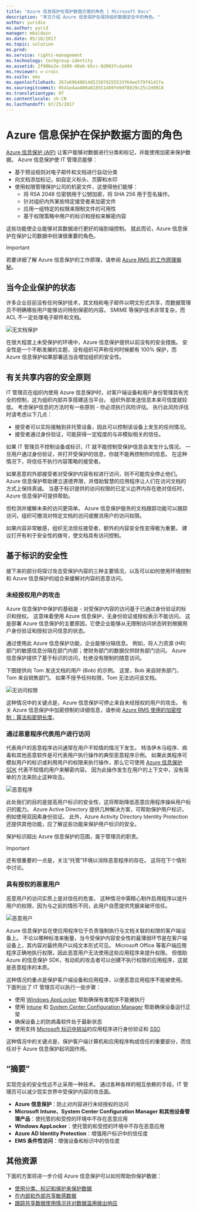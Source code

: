 ```yaml
---
title: "Azure 信息保护在保护数据方面的角色 | Microsoft Docs"
description: "本文介绍 Azure 信息保护在保持组织数据安全中的角色。"
author: yuridio
ms.author: yurid
manager: mbaldwin
ms.date: 05/18/2017
ms.topic: solution
ms.prod: 
ms.service: rights-management
ms.technology: techgroup-identity
ms.assetid: 2f906e2e-3d99-40e6-b5cc-8d903fcda444
ms.reviewer: v-craic
ms.suite: ems
ms.openlocfilehash: 267a69648014d53307d255533f64ee579f4141fa
ms.sourcegitcommit: 0541e4aa400a818551469fe9df8929c25c2dd918
ms.translationtype: HT
ms.contentlocale: zh-CN
ms.lasthandoff: 07/25/2017
---
```

# <a name="the-role-of-azure-information-protection-in-securing-data"></a>Azure 信息保护在保护数据方面的角色

[Azure 信息保护 (AIP)](/information-protection/understand-explore/what-is-information-protection) 让客户能够对数据进行分类和标记，并能使用加密来保护数据。 Azure 信息保护使 IT 管理员能够：

- 基于预设规则对电子邮件和文档进行自动分类
- 向文档添加标记，如自定义标头、页脚和水印
- 使用权限管理保护公司的机密文件，这使得他们能够：
    - 将 RSA 2048 位密钥用于公钥加密，将 SHA 256 用于签名操作。
    - 针对组织内外某些特定接受者来加密文件
    - 应用一组特定的权限来限制文件的可用性    
    - 基于权限策略中用户的标识和授权来解密内容

这些功能使企业能够对其数据进行更好的端到端控制。 就此而论，Azure 信息保护在保护公司数据中扮演很重要的角色。

> [!IMPORTANT]
> 若要详细了解 Azure 信息保护的工作原理，请参阅 [Azure RMS 的工作原理揭秘](/information-protection/understand-explore/how-does-it-work)。

## <a name="the-state-of-enterprise-protection-today"></a>当今企业保护的状态

许多企业目前没有任何保护技术，其文档和电子邮件以明文形式共享，而数据管理员不明确哪些用户能够访问特别保密的内容。 SMIME 等保护技术非常复杂，而 ACL 不一定处理电子邮件和文档。

![无文档保护](./media/azure-information-protection-securing-data/aip-securing-data-fig1.png)

在很大程度上未受保护的环境中，Azure 信息保护提供以前没有的安全措施。 安全性是一个不断发展的主题，没有组织可声称任何时候都有 100% 保护，而 Azure 信息保护如果部署适当会增加组织的安全性。

## <a name="security-principles-for-sharing-content"></a>有关共享内容的安全原则

IT 管理员在组织内使用 Azure 信息保护时，对客户端设备和用户身份管理具有完全的控制，这为组织内部共享搭建适当平台。 组织外部发送信息本来可信度就较低。 考虑保护信息的方法时有一些原则 - 你必须执行风险评估。 执行此风险评估时请考虑以下几点：

- 接受者可以实际接触到非托管设备，因此可以控制该设备上发生的任何情况。
- 接受者通过身份验证，可能获得一定程度的与非模拟相关的信任。

如果 IT 管理员不控制设备或标识，IT 就不能控制受保护信息会发生什么情况。 一旦用户通过身份验证，并打开受保护的信息，你就不能再控制你的信息。 在这种情况下，将信任不执行内容策略的接受者。

如果恶意的外部接受者对受保护内容有权进行访问，则不可能完全停止他们。 Azure 信息保护帮助建立道德界限，并借助智慧的应用程序让人们在访问文档的方式上保持真诚。 当基于标识提供的访问权限的已定义边界内存在绝对信任时，Azure 信息保护可提供帮助。

但检测并缓解未来的访问更简单。 Azure 信息保护服务的文档跟踪功能可以跟踪访问，组织可撤消对特定文档的访问或撤消用户的访问权限。

如果内容非常敏感，组织无法信任接受者，额外的内容安全性变得极为重要。 建议打开有利于安全性的拨号，使文档具有访问控制。

## <a name="identity-based-security"></a>基于标识的安全性

接下来的部分将探讨攻击受保护内容的三种主要情况，以及可以如何使用环境控制和 Azure 信息保护的组合来缓解对内容的恶意访问。

### <a name="attacks-by-unauthorized-users"></a>未经授权用户的攻击

Azure 信息保护中保护的基础是 - 对受保护内容的访问基于已通过身份验证的标识和授权。 这意味着使用 Azure 信息保护，无身份验证或授权表示不能访问。 这是部署 Azure 信息保护的主要原因，它使企业能够从无限制访问状态转到根据用户身份验证和授权访问信息的状态。

通过使用此 Azure 信息保护功能，企业能够分隔信息。 例如，将人力资源 (HR) 部门的敏感信息分隔在部门内部；使财务部门的数据仅供财务部门访问。 Azure 信息保护提供了基于标识的访问，杜绝没有限制的随意访问。

下图提供向 Tom 发送文档的用户 (Bob) 的示例。 这里，Bob 来自财务部门，Tom 来自销售部门。 如果不授予任何权限，Tom 无法访问该文档。

![无访问权限](./media/azure-information-protection-securing-data/aip-securing-data-fig2.png)

这种情况中的关键点是，Azure 信息保护可停止来自未经授权的用户的攻击。 有关 Azure 信息保护中加密控制的详细信息，请参阅 [Azure RMS 使用的加密控制：算法和密钥长度](/information-protection/understand-explore/how-does-it-work)。

### <a name="access-by-malicious-programs-on-behalf-of-users"></a>通过恶意程序代表用户进行访问

代表用户的恶意程序访问通常在用户不知情的情况下发生。 特洛伊木马程序、病毒和其他恶意软件是可代表用户执行操作的典型恶意程序示例。 如果此类程序可模拟用户的标识或利用用户的权限来执行操作，那么它可使用 [Azure 信息保护 SDK](/information-protection/develop/developers-guide) 代表不知情的用户来解密内容。 因为此操作发生在用户的上下文中，没有简单的方法来防止这种攻击。

![恶意程序](./media/azure-information-protection-securing-data/aip-securing-data-fig3.png)

此处我们的目的是提高用户标识的安全性，这将帮助降低恶意应用程序操纵用户标识的能力。 Azure Active Directory 提供几种解决方案，可帮助保护用户标识，例如使用双因素身份验证。 此外，Azure Activity Directory Identity Protection 还提供其他功能，应了解这些功能来保护用户标识的安全。

保护标识超出 Azure 信息保护的范围，属于管理员的职责。

> [!IMPORTANT]
> 还有很重要的一点是，关注“托管”环境以消除恶意程序的存在。 这将在下个情形中讨论。

### <a name="malicious-users-with-authorization"></a>具有授权的恶意用户

恶意用户的访问实质上是对信任的危害。 这种情况中需精心制作启用程序以提升用户的权限，因为与之前的情形不同，此用户自愿提供凭据来破坏信任。

![恶意用户](./media/azure-information-protection-securing-data/aip-securing-data-fig4.png)

Azure 信息保护旨在使应用程序位于负责强制执行与文档关联的权限的客户端设备上。 不论以哪种标准来衡量，当今受保护内容安全性的最薄弱环节是在客户端设备上，其内容对最终用户以纯文本形式可见。 Microsoft Office 等客户端应用程序正确地执行权限，因此恶意用户无法使用这些应用程序来提升权限。 但借助 Azure 的信息保护 SDK，有动机的攻击者可以创建不执行权限的应用程序，这就是恶意程序的本质。

这种情况的重点是保护客户端设备和应用程序，以便恶意应用程序不能被使用。 下面列出了 IT 管理员可以执行一些步骤：

- 使用 [Windows AppLocker](https://technet.microsoft.com/library/dd759117(v=ws.11).aspx) 帮助确保有害程序不能被执行
- 使用 [Intune](https://docs.microsoft.com/intune/) 和 [System Center Configuration Manager](https://docs.microsoft.com/sccm/) 帮助确保设备运行正常
- 确保设备上的防病毒软件处于最新状态
- 使用支持 [Microsoft 标识中转站](https://technet.microsoft.com/library/ms166045(v=sql.105).aspx)的应用程序进行身份验证和 [SSO](https://azure.microsoft.com/resources/videos/overview-of-single-sign-on/)

这种情况中的关键点是，保护客户端计算机和应用程序构成信任的重要部分，而信任对于 Azure 信息保护起巩固作用。

## <a name="summary"></a>“摘要”

实现完全的安全性远不止采用一种技术。 通过各种各样的相互依赖的手段，IT 管理员可以减少现实世界中受保护内容的攻击面。

- **Azure 信息保护**：防止对内容进行未经授权的访问
- **Microsoft Intune、System Center Configuration Manager 和其他设备管理产品**：使托管的和受控的环境中不存在恶意应用
- **Windows AppLocker**：使托管的和受控的环境中不存在恶意应用
- **Azure AD Identity Protection**：增强用户标识中的信任度
- **EMS 条件性访问**：增强设备和标识中的信任度

## <a name="additional-resources"></a>其他资源

下面的方案将进一步介绍 Azure 信息保护可以如何帮助你保护数据：

- [使用分类、标记和保护来保护数据](infoprotect-secure-classify-scenario.md)
- [在内部和外部共享敏感数据](share-sensitive-data.md)
- [跟踪共享数据使用情况并对数据滥用做出响应](infoprotect-track-usage-scenario.md)
